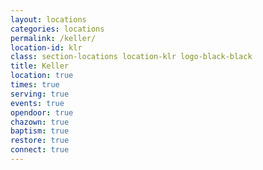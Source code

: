 ```yaml
---
layout: locations
categories: locations
permalink: /keller/
location-id: klr
class: section-locations location-klr logo-black-black
title: Keller
location: true
times: true
serving: true
events: true
opendoor: true
chazown: true
baptism: true
restore: true
connect: true
---
```


